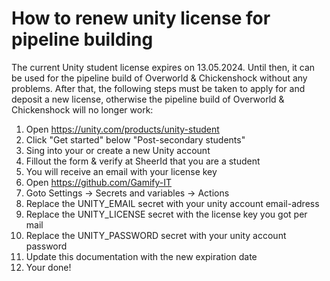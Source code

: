 # How to renew unity license for pipeline building

The current Unity student license expires on 13.05.2024. Until then, it can be used for the pipeline build of Overworld & Chickenshock without any problems. After that, the following steps must be taken to apply for and deposit a new license, otherwise the pipeline build of Overworld & Chickenshock will no longer work:

1) Open https://unity.com/products/unity-student
1) Click "Get started" below "Post-secondary students"
1) Sing into your or create a new Unity account
1) Fillout the form & verify at SheerId that you are a student
1) You will receive an email with your license key
1) Open https://github.com/Gamify-IT
1) Goto Settings -> Secrets and variables -> Actions
1) Replace the UNITY_EMAIL secret with your unity account email-adress
1) Replace the UNITY_LICENSE secret with the license key you got per mail
1) Replace the UNITY_PASSWORD secret with your unity account password
1) Update this documentation with the new expiration date
1) Your done!